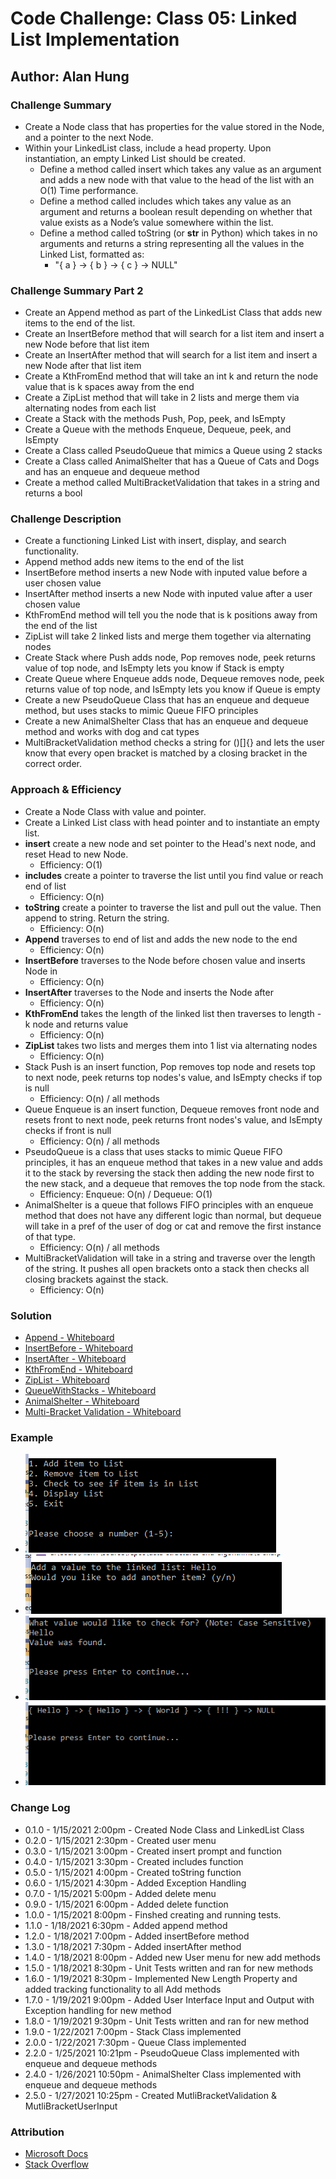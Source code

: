 # Code Challenge: Class 05: Linked List Implementation

## Author: Alan Hung

### Challenge Summary
* Create a Node class that has properties for the value stored in the Node, and a pointer to the next Node.
* Within your LinkedList class, include a head property. Upon instantiation, an empty Linked List should be created.
  * Define a method called insert which takes any value as an argument and adds a new node with that value to the head of the list with an O(1) Time performance.
  * Define a method called includes which takes any value as an argument and returns a boolean result depending on whether that value exists as a Node’s value somewhere within the list.
  * Define a method called toString (or __str__ in Python) which takes in no arguments and returns a string representing all the values in the Linked List, formatted as:
    * "{ a } -> { b } -> { c } -> NULL"

### Challenge Summary Part 2
* Create an Append method as part of the LinkedList Class that adds new items to the end of the list.
* Create an InsertBefore method that will search for a list item and insert a new Node before that list item
* Create an InsertAfter method that will search for a list item and insert a new Node after that list item
* Create a KthFromEnd method that will take an int k and return the node value that is k spaces away from the end
* Create a ZipList method that will take in 2 lists and merge them via alternating nodes from each list
* Create a Stack with the methods Push, Pop, peek, and IsEmpty
* Create a Queue with the methods Enqueue, Dequeue, peek, and IsEmpty
* Create a Class called PseudoQueue that mimics a Queue using 2 stacks
* Create a Class called AnimalShelter that has a Queue of Cats and Dogs and has an enqueue and dequeue method
* Create a method called MultiBracketValidation that takes in a string and returns a bool

### Challenge Description
* Create a functioning Linked List with insert, display, and search functionality.
* Append method adds new items to the end of the list
* InsertBefore method inserts a new Node with inputed value before a user chosen value
* InsertAfter method inserts a new Node with inputed value after a user chosen value
* KthFromEnd method will tell you the node that is k positions away from the end of the list
* ZipList will take 2 linked lists and merge them together via alternating nodes
* Create Stack where Push adds node, Pop removes node, peek returns value of top node, and IsEmpty lets you know if Stack is empty
* Create Queue where Enqueue adds node, Dequeue removes node, peek returns value of top node, and IsEmpty lets you know if Queue is empty
* Create a new PseudoQueue Class that has an enqueue and dequeue method, but uses stacks to mimic Queue FIFO principles
* Create a new AnimalShelter Class that has an enqueue and dequeue method and works with dog and cat types
* MultiBracketValidation method checks a string for ()[]{} and lets the user know that every open bracket is matched by a closing bracket in the correct order.

### Approach & Efficiency
* Create a Node Class with value and pointer.
* Create a Linked List class with head pointer and to instantiate an empty list.
* __insert__ create a new node and set pointer to the Head's next node, and reset Head to new Node.
  * Efficiency: O(1)
* __includes__ create a pointer to traverse the list until you find value or reach end of list
  * Efficiency: O(n)
* __toString__ create a pointer to traverse the list and pull out the value.  Then append to string. Return the string.
  * Efficiency: O(n)
* __Append__ traverses to end of list and adds the new node to the end
  * Efficiency: O(n)
* __InsertBefore__ traverses to the Node before chosen value and inserts Node in
  * Efficiency: O(n)
* __InsertAfter__ traverses to the Node and inserts the Node after
  * Efficiency: O(n)
* __KthFromEnd__ takes the length of the linked list then traverses to length - k node and returns value
  * Efficiency: O(n)
* __ZipList__ takes two lists and merges them into 1 list via alternating nodes
  * Efficiency: O(n)
* Stack Push is an insert function, Pop removes top node and resets top to next node, peek returns top nodes's value, and IsEmpty checks if top is null
  * Efficiency: O(n) / all methods
* Queue Enqueue is an insert function, Dequeue removes front node and resets front to next node, peek returns front nodes's value, and IsEmpty checks if front is null
  * Efficiency: O(n) / all methods
* PseudoQueue is a class that uses stacks to mimic Queue FIFO principles, it has an enqueue method that takes in a new value and adds it to the stack by reversing the stack then adding the new node first to the new stack, and a dequeue that removes the top node from the stack.
  * Efficiency: Enqueue: O(n) / Dequeue: O(1)
* AnimalShelter is a queue that follows FIFO principles with an enqueue method that does not have any different logic than normal, but dequeue will take in a pref of the user of dog or cat and remove the first instance of that type.
  * Efficiency: O(n) / all methods
* MultiBracketValidation will take in a string and traverse over the length of the string.  It pushes all open brackets onto a stack then checks all closing brackets against the stack.
  * Efficiency: O(n)

### Solution
* [Append - Whiteboard](./assets/append.png)
* [InsertBefore - Whiteboard](./assets/insert_before.png)
* [InsertAfter - Whiteboard](./assets/CodeChallenge06-insertafter.pdf)
* [KthFromEnd - Whiteboard](./assets/kthfromend.pdf)
* [ZipList - Whiteboard](./assets/ZipList.PNG)
* [QueueWithStacks - Whiteboard](./assets/QueueWithStacks.PNG)
* [AnimalShelter - Whiteboard](./assets/fifo-animal-shelter.png)
* [Multi-Bracket Validation - Whiteboard](./assets/MultiBracketCC13.PNG)

### Example
* ![](./assets/LinkedList1.PNG)
* ![](./assets/LinkedList2.PNG)
* ![](./assets/LinkedList3.PNG)
* ![](./assets/LinkedList4.PNG)

### Change Log
* 0.1.0 - 1/15/2021 2:00pm - Created Node Class and LinkedList Class
* 0.2.0 - 1/15/2021 2:30pm - Created user menu
* 0.3.0 - 1/15/2021 3:00pm - Created insert prompt and function
* 0.4.0 - 1/15/2021 3:30pm - Created includes function
* 0.5.0 - 1/15/2021 4:00pm - Created toString function
* 0.6.0 - 1/15/2021 4:30pm - Added Exception Handling
* 0.7.0 - 1/15/2021 5:00pm - Added delete menu
* 0.9.0 - 1/15/2021 6:00pm - Added delete function
* 1.0.0 - 1/15/2021 8:00pm - Finshed creating and running tests.
* 1.1.0 - 1/18/2021 6:30pm - Added append method
* 1.2.0 - 1/18/2021 7:00pm - Added insertBefore method
* 1.3.0 - 1/18/2021 7:30pm - Added insertAfter method
* 1.4.0 - 1/18/2021 8:00pm - Added new User menu for new add methods
* 1.5.0 - 1/18/2021 8:30pm - Unit Tests written and ran for new methods
* 1.6.0 - 1/19/2021 8:30pm - Implemented New Length Property and added tracking functionality to all Add methods
* 1.7.0 - 1/19/2021 9:00pm - Added User Interface Input and Output with Exception handling for new method
* 1.8.0 - 1/19/2021 9:30pm - Unit Tests written and ran for new method
* 1.9.0 - 1/22/2021 7:00pm - Stack Class implemented
* 2.0.0 - 1/22/2021 7:30pm - Queue Class implemented
* 2.2.0 - 1/25/2021 10:21pm - PseudoQueue Class implemented with enqueue and dequeue methods
* 2.4.0 - 1/26/2021 10:50pm - AnimalShelter Class implemented with enqueue and dequeue methods
* 2.5.0 - 1/27/2021 10:25pm - Created MutliBracketValidation & MutliBracketUserInput

### Attribution
* [Microsoft Docs](https://docs.microsoft.com/en-us/dotnet/csharp/language-reference/)
* [Stack Overflow](https://stackoverflow.com/questions/2695444/clearing-content-of-text-file-using-c-sharp)
